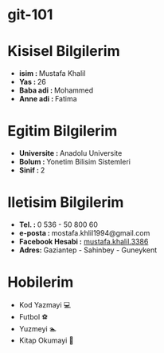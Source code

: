 # git-101

# Kisisel Bilgilerim
<ul> 
 
  <li><strong>isim : </strong> Mustafa Khalil</li>
  <li><strong>Yas : </strong> 26 </li>
  <li><strong>Baba adi : </strong> Mohammed </li>
    <li><strong>Anne adi : </strong> Fatima </li>
</ul> 

# Egitim Bilgilerim
<ul> 
 
  <li><strong>Universite : </strong> Anadolu Universite</li>
  <li><strong>Bolum : </strong> Yonetim Bilisim Sistemleri </li>
  <li><strong>Sinif : </strong> 2 </li>
</ul>

# Iletisim Bilgilerim
<ul> 
 
  <li><strong>Tel. : </strong>  0 536 - 50 800 60</li>
  <li><strong>e-posta : </strong> mostafa.khlil1994@gmail.com </li>
  <li><strong>Facebook Hesabi :</strong> <a href=""https://www.facebook.com/mustafa.khalil.3386">mustafa.khalil.3386</a></li>
  <li><strong>Adres: </strong> Gaziantep - Sahinbey - Guneykent  </li>
</ul>

# Hobilerim

<ul> 
 
  <li>Kod Yazmayi 💻 </li>
  <li>Futbol ⚽ </li>
  <li>Yuzmeyi 🏊 </li>
  <li>Kitap Okumayi 📖</li>
</ul>
